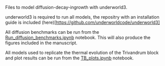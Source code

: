 Files to model diffusion-decay-ingrowth with underworld3.

underworld3 is required to run all models, the repositry with an installation guide is included (here)[https://github.com/underworldcode/underworld3]

All diffusion benchmarks can be run from the [Run_diffusion_benchmarks.ipynb](https://github.com/bknight1/diffusionDecayIngrowth/blob/main/Poisson_solver_implementation/Diffusion/Run_diffusion_benchmarks.ipynb) notebook. This will also produce the figures included in the manuscript.

All models used to replicate the thermal evolution of the Trivandrum block and plot results can be run from the [TB_plots.ipynb](https://github.com/bknight1/diffusionDecayIngrowth/blob/main/Poisson_solver_implementation/TB_case_study/TB_plots.ipynb) notebook.
